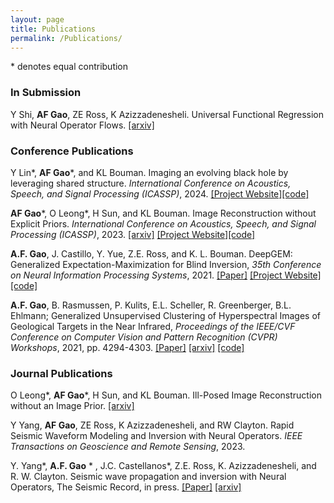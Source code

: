```yaml
---
layout: page
title: Publications
permalink: /Publications/
---
```


<style>
img {
  display: block;
  margin-left: auto;
  margin-right: auto;
}
</style>

<style>
embed{
  display: block;
  margin-left: auto;
  margin-right: auto;
}
</style>

 \* denotes equal contribution
 
### In Submission

Y Shi, **AF Gao**, ZE Ross, K Azizzadenesheli. Universal Functional Regression with Neural Operator Flows. [[arxiv]](https://arxiv.org/pdf/2404.02986)

### Conference Publications

Y Lin\*, **AF Gao**\*, and KL Bouman. Imaging an evolving black hole by leveraging shared structure. *International Conference on Acoustics, Speech, and Signal Processing (ICASSP)*, 2024.  [[Project Website]](http://imaging.cms.caltech.edu/igm/)[[code]](https://github.com/angelafgao/IGM)

**AF Gao**\*, O Leong\*, H Sun, and KL Bouman. Image Reconstruction without Explicit Priors. *International Conference on Acoustics, Speech, and Signal Processing (ICASSP)*, 2023. [[arxiv]](https://arxiv.org/abs/2303.12217) [[Project Website]](http://imaging.cms.caltech.edu/igm/)[[code]](https://github.com/angelafgao/IGM)

**A.F. Gao**, J. Castillo, Y. Yue, Z.E. Ross, and K. L. Bouman. DeepGEM: Generalized Expectation-Maximization for Blind Inversion, *35th Conference on Neural Information Processing Systems*, 2021. [[Paper]](https://proceedings.neurips.cc/paper/2021/hash/606c90a06173d69682feb83037a68fec-Abstract.html) [[Project Website]](http://imaging.cms.caltech.edu/deepgem/) [[code]](https://github.com/angelafgao/DeepGEM)

**A.F. Gao**, B. Rasmussen, P. Kulits, E.L. Scheller, R. Greenberger, B.L. Ehlmann; Generalized Unsupervised Clustering of Hyperspectral Images of Geological Targets in the Near Infrared, *Proceedings of the IEEE/CVF Conference on Computer Vision and Pattern Recognition (CVPR) Workshops*, 2021, pp. 4294-4303. [[Paper]](https://openaccess.thecvf.com/content/CVPR2021W/PBVS/papers/Gao_Generalized_Unsupervised_Clustering_of_Hyperspectral_Images_of_Geological_Targets_in_CVPRW_2021_paper.pdf) [[arxiv]](https://arxiv.org/abs/2106.13315) [[code]](https://github.com/angelafgao/GyPSUM)

### Journal Publications

O Leong\*, **AF Gao**\*, H Sun, and KL Bouman. Ill-Posed Image Reconstruction without an Image Prior. [[arxiv]](https://arxiv.org/abs/2304.05589)

Y Yang, **AF Gao**, ZE Ross, K Azizzadenesheli, and RW Clayton. Rapid Seismic Waveform Modeling and Inversion
with Neural Operators. *IEEE Transactions on Geoscience and Remote Sensing*, 2023.

Y. Yang\*, **A.F. Gao** \* , J.C. Castellanos\*, Z.E. Ross, K. Azizzadenesheli, and R. W. Clayton. Seismic wave propagation and inversion with Neural Operators, The Seismic Record, in press. [[Paper]](https://pubs.geoscienceworld.org/ssa/tsr/article/1/3/126/609317/Seismic-Wave-Propagation-and-Inversion-with-Neural) [[arxiv]](https://arxiv.org/abs/2108.05421) 


